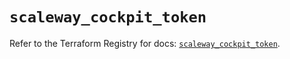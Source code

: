 # `scaleway_cockpit_token`

Refer to the Terraform Registry for docs: [`scaleway_cockpit_token`](https://registry.terraform.io/providers/scaleway/scaleway/2.59.0/docs/resources/cockpit_token).
